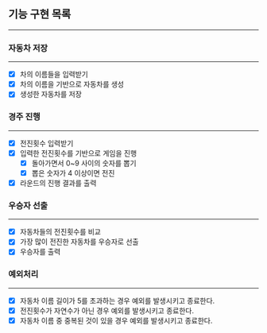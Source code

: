 ## 기능 구현 목록

---

### 자동차 저장

---

- [x]  차의 이름들을 입력받기
- [x]  차의 이름을 기반으로 자동차를 생성
- [x]  생성한 자동차를 저장

### 경주 진행

---

- [x]  전진횟수 입력받기
- [x]  입력한 전진횟수를 기반으로 게임을 진행
    - [x]  돌아가면서 0~9 사이의 숫자를 뽑기
    - [x]  뽑은 숫자가 4 이상이면 전진
- [x] 라운드의 진행 결과를 출력

### 우승자 선출

---

- [x]  자동차들의 전진횟수를 비교
- [x]  가장 많이 전진한 자동차를 우승자로 선출
- [x]  우승자를 출력

### 예외처리

---

- [x]  자동차 이름 길이가 5를 초과하는 경우 예외를 발생시키고 종료한다.
- [x]  전진횟수가 자연수가 아닌 경우 예외를 발생시키고 종료한다.
- [x]  자동차 이름 중 중복된 것이 있을 경우 예외를 발생시키고 종료한다.